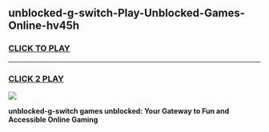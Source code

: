 
## unblocked-g-switch-Play-Unblocked-Games-Online-hv45h
<h3>
<a href="https://premium76.site?title=unblocked-g-switch&ref=25A">CLICK TO PLAY</a></h3>
<hr>

<h3>
<a href="https://premium76.site?title=unblocked-g-switch&ref=25A">CLICK 2 PLAY</a>
  
</h3>

<a href="https://premium76.site?title=unblocked-g-switch&ref=25A"><img src="https://clearcache.store/games.png"></a>


**unblocked-g-switch games unblocked: Your Gateway to Fun and Accessible Online Gaming**
